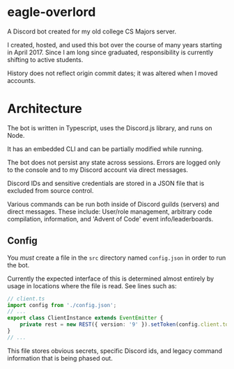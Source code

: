 # eagle-overlord

A Discord bot created for my old college CS Majors server.

I created, hosted, and used this bot over the course of many years starting in April 2017. Since I am long since graduated, responsibility is currently shifting to active students.

History does not reflect origin commit dates; it was altered when I moved accounts.

# Architecture

The bot is written in Typescript, uses the Discord.js library, and runs on Node.

It has an embedded CLI and can be partially modified while running.

The bot does not persist any state across sessions.
Errors are logged only to the console and to my Discord account via direct messages.

Discord IDs and sensitive credentials are stored in a JSON file that is excluded from source control.

Various commands can be run both inside of Discord guilds (servers) and direct messages.
These include: User/role management, arbitrary code compilation, information, and 'Advent of Code' event info/leaderboards.

## Config

You *must* create a file in the `src` directory named `config.json` in order to run the bot.

Currently the expected interface of this is determined almost entirely by usage in locations where the file is read.
See lines such as:
```ts
// client.ts
import config from './config.json';
// ...
export class ClientInstance extends EventEmitter {
    private rest = new REST({ version: '9' }).setToken(config.client.token);
}
// ...
```

This file stores obvious secrets, specific Discord ids, and legacy command information that is being phased out.
